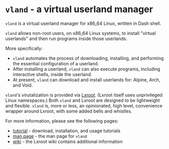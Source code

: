 # `vland` - a virtual userland manager

`vland` is a virtual userland manager for x86_64 Linux, written in Dash shell.

`vland` allows non-root users, on x86_64 Linux systems, to install "virtual userlands" and then run programs inside those userlands.

More specifically:
*  `vland` automates the process of downloading, installing, and performing the essential configuration of a userland.
*  After installing a userland, `vland` can also execute programs, including interactive shells, inside the userland.
*  At present, `vland` can download and install userlands for: Alpine, Arch, and Void.

`vland`'s virutalization is provided via [Lxroot](https://github.com/parke/lxroot).  (Lxroot itself uses unprivileged Linux namespaces.)  Both `vland` and Lxroot are designed to be lightweight and flexible.  `vland` is, more or less, an opinionated, high level, convenience wrapper around Lxroot, with some added bells and whistles.

For more information, please see the following pages:
*  [tutorial](https://github.com/parke/vland/wiki/tutorial) - download, installation, and usage tutorials
*  [man page](https://github.com/parke/vland/wiki/man_page) - the man page for `vland`
*  [wiki](https://github.com/parke/lxroot/wiki) - the Lxroot wiki contains additional information
